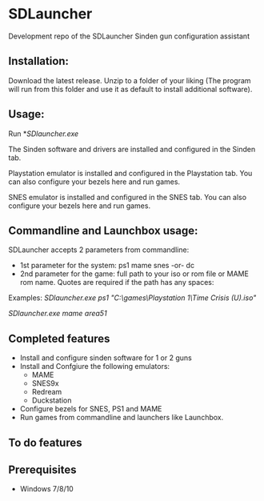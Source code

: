 # SDLauncher
Development repo of the SDLauncher Sinden gun configuration assistant


## Installation:

Download the latest release.
Unzip to a folder of your liking (The program will run from this folder and use it as default to install additional software).

## Usage:
Run **SDlauncher.exe*

The Sinden software and drivers are installed and configured in the Sinden tab.

Playstation emulator is installed and configured in the Playstation tab. You can also configure your bezels here and run games.

SNES emulator is installed and configured in the SNES tab. You can also configure your bezels here and run games.

## Commandline and Launchbox usage:

SDLauncher accepts 2 parameters from commandline:
- 1st parameter for the system: ps1 mame snes -or- dc
- 2nd parameter for the game: full path to your iso or rom file or MAME rom name. Quotes are required if the path has any spaces:

Examples: 
*SDlauncher.exe ps1 "C:\games\Playstation 1\Time Crisis (U).iso"*

*SDlauncher.exe mame area51*



## Completed features
- Install and configure sinden software for 1 or 2 guns
- Install and Confgiure the following emulators:
    - MAME
    - SNES9x
    - Redream
    - Duckstation
- Configure bezels for SNES, PS1 and MAME
- Run games from commandline and launchers like Launchbox.

## To do features

## Prerequisites
- Windows 7/8/10
